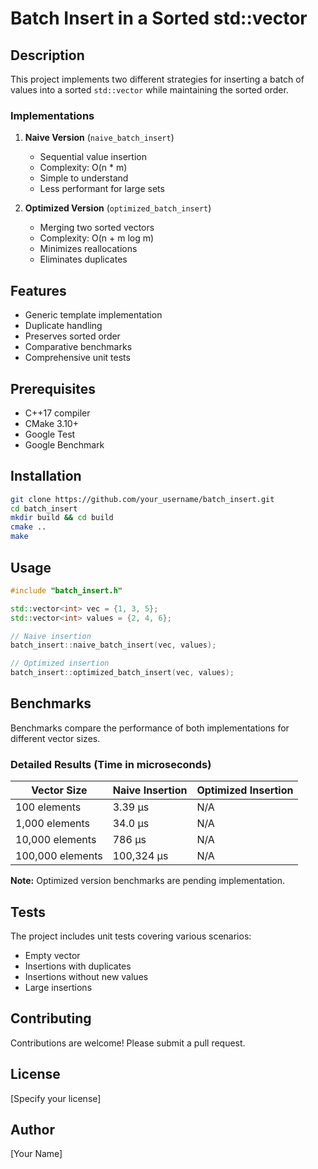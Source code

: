 # Batch Insert in a Sorted std::vector

## Description

This project implements two different strategies for inserting a batch of values into a sorted `std::vector` while maintaining the sorted order.

### Implementations

1. **Naive Version** (`naive_batch_insert`)
   - Sequential value insertion
   - Complexity: O(n * m)
   - Simple to understand
   - Less performant for large sets

2. **Optimized Version** (`optimized_batch_insert`)
   - Merging two sorted vectors
   - Complexity: O(n + m log m)
   - Minimizes reallocations
   - Eliminates duplicates

## Features

- Generic template implementation
- Duplicate handling
- Preserves sorted order
- Comparative benchmarks
- Comprehensive unit tests

## Prerequisites

- C++17 compiler
- CMake 3.10+
- Google Test
- Google Benchmark

## Installation

```bash
git clone https://github.com/your_username/batch_insert.git
cd batch_insert
mkdir build && cd build
cmake ..
make
```

## Usage

```cpp
#include "batch_insert.h"

std::vector<int> vec = {1, 3, 5};
std::vector<int> values = {2, 4, 6};

// Naive insertion
batch_insert::naive_batch_insert(vec, values);

// Optimized insertion
batch_insert::optimized_batch_insert(vec, values);
```

## Benchmarks

Benchmarks compare the performance of both implementations for different vector sizes.

### Detailed Results (Time in microseconds)

| Vector Size | Naive Insertion | Optimized Insertion |
|------------|-----------------|---------------------|
| 100 elements | 3.39 µs | N/A |
| 1,000 elements | 34.0 µs | N/A |
| 10,000 elements | 786 µs | N/A |
| 100,000 elements | 100,324 µs | N/A |

**Note:** Optimized version benchmarks are pending implementation.

## Tests

The project includes unit tests covering various scenarios:
- Empty vector
- Insertions with duplicates
- Insertions without new values
- Large insertions

## Contributing

Contributions are welcome! Please submit a pull request.

## License

[Specify your license]

## Author

[Your Name] 